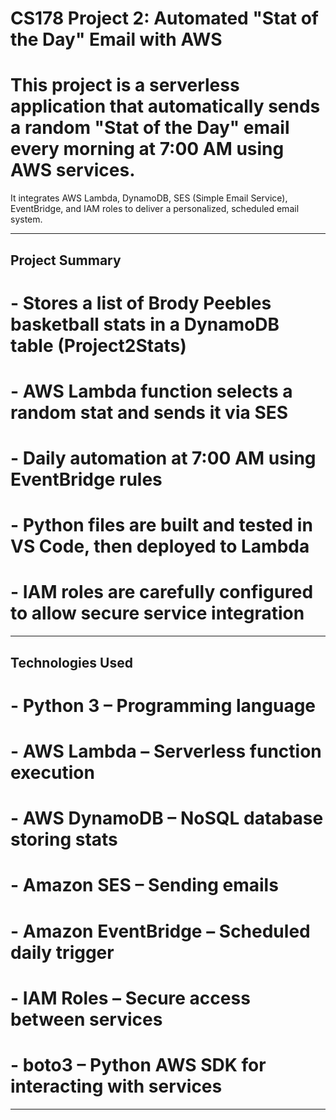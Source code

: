 # CS178 Project 2: Automated "Stat of the Day" Email with AWS

# This project is a serverless application that automatically sends a random "Stat of the Day" email every morning at 7:00 AM using AWS services. 
It integrates AWS Lambda, DynamoDB, SES (Simple Email Service), EventBridge, and IAM roles to deliver a personalized, scheduled email system.

---

## Project Summary

# - Stores a list of Brody Peebles basketball stats in a DynamoDB table (Project2Stats)
# - AWS Lambda function selects a random stat and sends it via SES
# - Daily automation at 7:00 AM using EventBridge rules
# - Python files are built and tested in VS Code, then deployed to Lambda
# - IAM roles are carefully configured to allow secure service integration

---

## Technologies Used

# - Python 3 – Programming language
# - AWS Lambda – Serverless function execution
# - AWS DynamoDB – NoSQL database storing stats
# - Amazon SES – Sending emails
# - Amazon EventBridge – Scheduled daily trigger
# - IAM Roles – Secure access between services
# - boto3 – Python AWS SDK for interacting with services

---
